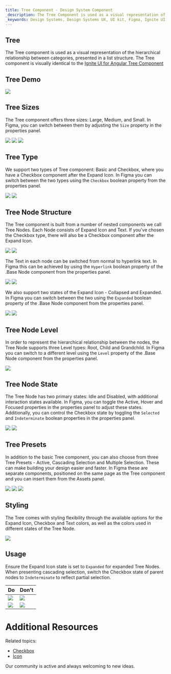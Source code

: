 ```yaml
---
title: Tree Component - Design System Component
_description: The Tree Component is used as a visual representation of the hierarchical relationship between categories, presented in a list structure.
_keywords: Design Systems, Design Systems UX, UI kit, Figma, Ignite UI for Angular, Figma to Angular, Angular, Angular Design System, Export code from Figma, Design Kits for Angular, Figma HTML, Figma to HTML, Figma UI kits
---
```


## Tree
The Tree component is used as a visual representation of the hierarchical relationship between categories, presented in a list structure.
The Tree component is visually identical to the [Ignite UI for Angular Tree Component](https://www.infragistics.com/products/ignite-ui-angular/angular/components/tree.html)

## Tree Demo

<img class="responsive-img" src="../images/tree_demo.png" srcset="../images/tree_demo@2x.png 2x" />

## Tree Sizes

The Tree component offers three sizes: Large, Medium, and Small. In Figma, you can switch between them by adjusting the `Size` property in the properties panel.

<img class="responsive-img" src="../images/tree_size_large.png" srcset="../images/tree_size_large@2x.png 2x" />
<img class="responsive-img" src="../images/tree_size_medium.png" srcset="../images/tree_size_medium@2x.png 2x" />
<img class="responsive-img" src="../images/tree_size_small.png" srcset="../images/tree_size_small@2x.png 2x" />

## Tree Type

We support two types of Tree component: Basic and Checkbox, where you have a Checkbox component after the Expand Icon. In Figma you can switch between the two types using the `Checkbox` boolean property from the properties panel.

<img class="responsive-img" src="../images/tree_type_basic.png" srcset="../images/tree_type_basic@2x.png 2x" />
<img class="responsive-img" src="../images/tree_type_checkbox.png" srcset="../images/tree_type_checkbox@2x.png 2x" />

## Tree Node Structure

The Tree component is built from a number of nested components we call Tree Nodes. Each Node consists of Expand Icon and Text. If you've chosen the Checkbox type, there will also be a Checkbox component after the Expand Icon. 

<img class="responsive-img" src="../images/tree-node_basic.png" srcset="../images/tree-node_basic@2x.png 2x" />
<img class="responsive-img" src="../images/tree-node_checkbox.png" srcset="../images/tree-node_checkbox@2x.png 2x" />

The Text in each node can be switched from normal to hyperlink text. In Figma this can be achieved by using the `Hyperlink` boolean property of the .Base Node component from the properties panel.

<img class="responsive-img" src="../images/tree-node_basic.png" srcset="../images/tree-node_basic@2x.png 2x" />
<img class="responsive-img" src="../images/tree-node_hyperlink.png" srcset="../images/tree-node_hyperlink@2x.png 2x" />

We also support two states of the Expand Icon - Collapsed and Expanded. In Figma you can switch between the two using the `Expanded` boolean property of the .Base Node component from the properties panel.

<img class="responsive-img" src="../images/tree-node_basic.png" srcset="../images/tree-node_basic@2x.png 2x" />
<img class="responsive-img" src="../images/tree-node_expanded.png" srcset="../images/tree-node_expanded@2x.png 2x" />

## Tree Node Level

In order to represent the hierarchical relationship between the nodes, the Tree Node supports three Level types: Root, Child and Grandchild. In Figma you can switch to a different level using the `Level` property of the .Base Node component from the properties panel.

<img class="responsive-img" src="../images/tree_demo.png" srcset="../images/tree_demo@2x.png 2x" />

## Tree Node State

The Tree Node has two primary states: Idle and Disabled, with additional interaction states available. In Figma, you can toggle the Active, Hover and Focused properties in the properties panel to adjust these states. Additionally, you can control the Checkbox state by toggling the `Selected` and `Indeterminate` boolean properties in the properties panel.

<img class="responsive-img" src="../images/tree-node_basic.png" srcset="../images/tree-node_basic@2x.png 2x" />
<img class="responsive-img" src="../images/tree-node_disabled.png" srcset="../images/tree-node_disabled@2x.png 2x" />

## Tree Presets

In addition to the basic Tree component, you can also choose from three Tree Presets - Active, Cascading Selection and Multiple Selection. These can make building your design easier and faster. In Figma these are separate components, positioned on the same page as the Tree component and you can insert them from the Assets panel.

<img class="responsive-img" src="../images/tree_presets_active.png" srcset="../images/tree_presets_active@2x.png 2x" />
<img class="responsive-img" src="../images/tree_presets_cascading-selection.png" srcset="../images/tree_presets_cascading-selection@2x.png 2x" />
<img class="responsive-img" src="../images/tree_presets_multiple-selection.png" srcset="../images/tree_presets_multiple-selection@2x.png 2x" />

## Styling

The Tree comes with styling flexibility through the available options for the Expand Icon, Checkbox and Text colors, as well as the colors used in different states of the Tree Node.

<img class="responsive-img" src="../images/tree_styling.png" srcset="../images/tree_styling@2x.png 2x" />

## Usage

Ensure the Expand Icon state is set to `Expanded` for expanded Tree Nodes. When presenting cascading selection, switch the Checkbox state of parent nodes to `Indeterminate` to reflect partial selection.

| Do                                                                             | Don't                                                                              |
| ------------------------------------------------------------------------------ | ---------------------------------------------------------------------------------- |
| <img class="responsive-img" src="../images/tree_do1.png" srcset="../images/tree_do1@2x.png 2x" /> | <img class="responsive-img" src="../images/tree_dont1.png" srcset="../images/tree_dont1@2x.png 2x" /> |
| <img class="responsive-img" src="../images/tree_do2.png" srcset="../images/tree_do2@2x.png 2x" /> | <img class="responsive-img" src="../images/tree_dont2.png" srcset="../images/tree_dont2@2x.png 2x" /> |

# Additional Resources

Related topics:

- [Checkbox](../components/checkbox.md)
- [Icon](../components/icon.md)


Our community is active and always welcoming to new ideas.
